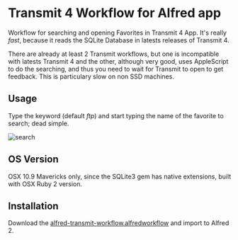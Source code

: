 # Transmit 4 Workflow for Alfred app

Workflow for searching and opening Favorites in Transmit 4 App. It's really _fast_, because it reads the SQLite Database
in latests releases of Transmit 4.

There are already at least 2 Transmit workflows, but one is incompatible with latests Transmit 4 and the other, although very good, uses AppleScript to do the searching, and thus you need to wait for Transmit to open to get feedback. This is particulary slow on non SSD machines.

## Usage
Type the keyword (default _ftp_) and start typing the name of the favorite to search; dead simple.


![search](https://raw.github.com/ramiroaraujo/alfred-transmit-workflow/master/screenshots/search.png)


## OS Version
OSX 10.9 Mavericks only, since the SQLite3 gem has native extensions, built with OSX Ruby 2 version.

## Installation
Download the [alfred-transmit-workflow.alfredworkflow](https://github.com/ramiroaraujo/alfred-transmit-workflow/raw/master/alfred-transmit-workflow.alfredworkflow) and import to Alfred 2.